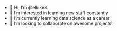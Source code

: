 - 👋 Hi, I’m @elkike8
- 👀 I’m interested in learning new stuff constantly
- 🌱 I’m currently learning data science as a career
- 💞️ I’m looking to collaborate on awesome projects!

<!---
elkike8/elkike8 is a ✨ special ✨ repository because its `README.md` (this file) appears on your GitHub profile.
You can click the Preview link to take a look at your changes.
--->
